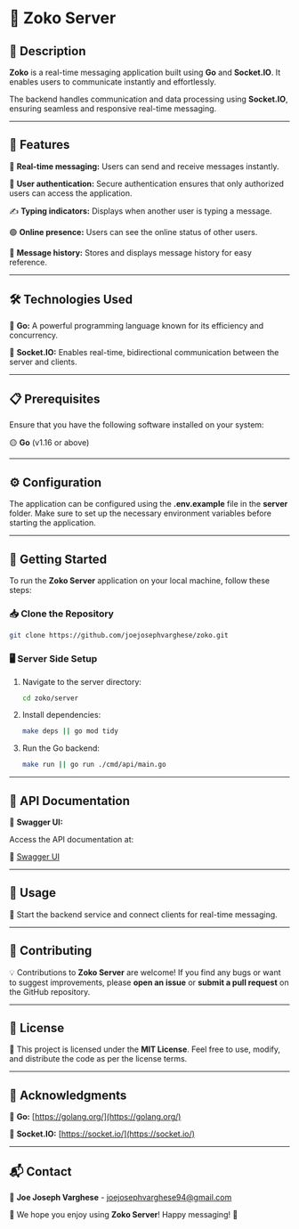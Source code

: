 # 🚀 Zoko Server

## 📜 Description

**Zoko** is a real-time messaging application built using **Go** and **Socket.IO**. It enables users to communicate instantly and effortlessly.

The backend handles communication and data processing using **Socket.IO**, ensuring seamless and responsive real-time messaging.

---

## 🌟 Features

📨 **Real-time messaging:** Users can send and receive messages instantly.

🔐 **User authentication:** Secure authentication ensures that only authorized users can access the application.

✍️ **Typing indicators:** Displays when another user is typing a message.

🟢 **Online presence:** Users can see the online status of other users.

📜 **Message history:** Stores and displays message history for easy reference.

---

## 🛠 Technologies Used

🐹 **Go:** A powerful programming language known for its efficiency and concurrency.

🔄 **Socket.IO:** Enables real-time, bidirectional communication between the server and clients.

---

## 📋 Prerequisites

Ensure that you have the following software installed on your system:

🟡 **Go** (v1.16 or above)

---

## ⚙️ Configuration

The application can be configured using the **.env.example** file in the **server** folder. Make sure to set up the necessary environment variables before starting the application.

---

## 🏁 Getting Started

To run the **Zoko Server** application on your local machine, follow these steps:

### 📥 Clone the Repository

```sh
git clone https://github.com/joejosephvarghese/zoko.git
```

### 🖥️ Server Side Setup

1. Navigate to the server directory:
   ```sh
   cd zoko/server
   ```
2. Install dependencies:
   ```sh
   make deps || go mod tidy
   ```
3. Run the Go backend:
   ```sh
   make run || go run ./cmd/api/main.go
   ```

---

## 📖 API Documentation

📄 **Swagger UI:**

Access the API documentation at:

🔗 [Swagger UI](http://localhost:8080/swagger/index.html)

---

## 🎯 Usage

🚀 Start the backend service and connect clients for real-time messaging.

---

## 🤝 Contributing

💡 Contributions to **Zoko Server** are welcome! If you find any bugs or want to suggest improvements, please **open an issue** or **submit a pull request** on the GitHub repository.

---

## 📜 License

📝 This project is licensed under the **MIT License**. Feel free to use, modify, and distribute the code as per the license terms.

---

## 🙌 Acknowledgments

🔹 **Go:** [https://golang.org/](https://golang.org/)

🔹 **Socket.IO:** [https://socket.io/](https://socket.io/)

---

## 📬 Contact

📧 **Joe Joseph Varghese** - [joejosephvarghese94@gmail.com](mailto:joejosephvarghese94@gmail.com)

🚀 We hope you enjoy using **Zoko Server**! Happy messaging! 🎉
